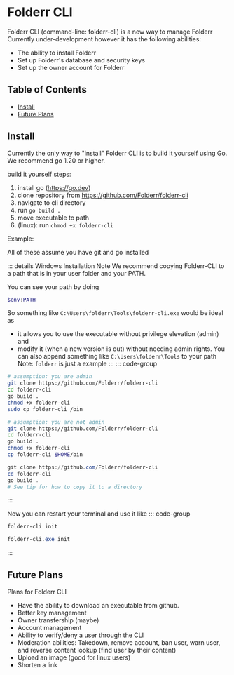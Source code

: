 # Folderr CLI <Badge type="warning" text="beta" />

Folderr CLI (command-line: folderr-cli) is a new way to manage Folderr
Currently under-development however it has the following abilities:
- The ability to install Folderr
- Set up Folderr's database and security keys
- Set up the owner account for Folderr

## Table of Contents

* [Install](#install)
* [Future Plans](#future-plans)

## Install

Currently the only way to "install" Folderr CLI is to build it yourself using Go. We recommend go 1.20 or higher.

build it yourself steps:
1. install go (https://go.dev)
2. clone repository from https://github.com/Folderr/folderr-cli
3. navigate to cli directory
4. run `go build .`
5. move executable to path
6. (linux): run `chmod +x folderr-cli`

Example:

All of these assume you have git and go installed

::: details Windows Installation Note
We recommend copying Folderr-CLI to a path that is in your user folder and your PATH.

You can see your path by doing
```powershell
$env:PATH
```

So something like `C:\Users\folderr\Tools\folderr-cli.exe` would be ideal as
- it allows you to use the executable without privilege elevation (admin) and
- modify it (when a new version is out) without needing admin rights.
You can also append something like `C:\Users\folderr\Tools` to your path
Note: `folderr` is just a example
:::
::: code-group
```sh [Linux, Admin]
# assumption: you are admin
git clone https://github.com/Folderr/folderr-cli
cd folderr-cli
go build .
chmod +x folderr-cli
sudo cp folderr-cli /bin
```
```sh [Linux, Non-Admin]
# assumption: you are not admin
git clone https://github.com/Folderr/folderr-cli
cd folderr-cli
go build .
chmod +x folderr-cli
cp folderr-cli $HOME/bin
```
```powershell [Windows, PowerShell Core]
git clone https://github.com/Folderr/folderr-cli
cd folderr-cli
go build .
# See tip for how to copy it to a directory
```
:::

Now you can restart your terminal and use it like
::: code-group
```sh [Linux]
folderr-cli init
```
```powershell [Windows]
folderr-cli.exe init
```
:::
## Future Plans

Plans for Folderr CLI

- Have the ability to download an executable from github.
- Better key management
- Owner transfership (maybe)
- Account management
- Ability to verify/deny a user through the CLI
- Moderation abilities: Takedown, remove account, ban user, warn user, and reverse content lookup (find user by their content)
- Upload an image (good for linux users)
- Shorten a link